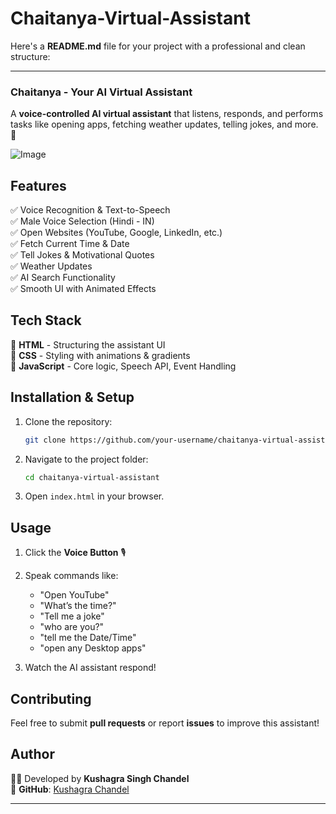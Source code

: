 ﻿# Chaitanya-Virtual-Assistant
Here's a **README.md** file for your project with a professional and clean structure:  

---

### **Chaitanya - Your AI Virtual Assistant**  
A **voice-controlled AI virtual assistant** that listens, responds, and performs tasks like opening apps, fetching weather updates, telling jokes, and more. 🚀  

![Image](https://github.com/user-attachments/assets/45a8f4ef-0f8c-46f4-a5cb-f0a55e35a1d0)

## **Features**  
✅ Voice Recognition & Text-to-Speech  
✅ Male Voice Selection (Hindi - IN)  
✅ Open Websites (YouTube, Google, LinkedIn, etc.)  
✅ Fetch Current Time & Date  
✅ Tell Jokes & Motivational Quotes  
✅ Weather Updates  
✅ AI Search Functionality  
✅ Smooth UI with Animated Effects  

## **Tech Stack**  
🔹 **HTML** - Structuring the assistant UI  
🔹 **CSS** - Styling with animations & gradients  
🔹 **JavaScript** - Core logic, Speech API, Event Handling  

## **Installation & Setup**  
1. Clone the repository:  
   ```sh
   git clone https://github.com/your-username/chaitanya-virtual-assistant.git
   ```
2. Navigate to the project folder:  
   ```sh
   cd chaitanya-virtual-assistant
   ```
3. Open `index.html` in your browser.  

## **Usage**  
1. Click the **Voice Button** 🎙️  
2. Speak commands like:  
   - "Open YouTube"  
   - "What’s the time?"  
   - "Tell me a joke"
   - "who are you?"
   - "tell me the Date/Time"
   - "open any Desktop apps"

3. Watch the AI assistant respond! 

## **Contributing**  
Feel free to submit **pull requests** or report **issues** to improve this assistant!  

## **Author**  
👨‍💻 Developed by **Kushagra Singh Chandel**  
📌 **GitHub**: [Kushagra Chandel](https://github.com/Kushagra-Chandel)  

---
